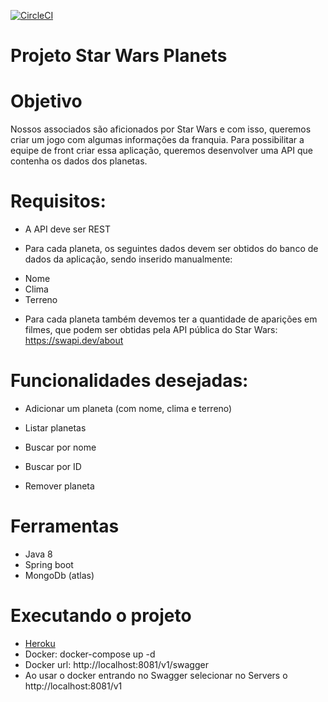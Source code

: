 [![CircleCI](https://circleci.com/gh/circleci/circleci-docs.svg?style=svg)](https://circleci.com/gh/fabiokopezinski/starwars)


# Projeto Star Wars Planets

# Objetivo

Nossos associados são aficionados por Star Wars e com isso, queremos criar um jogo com algumas informações da franquia.
Para possibilitar a equipe de front criar essa aplicação, queremos desenvolver uma API que contenha os dados dos planetas.

# Requisitos:

- A API deve ser REST

- Para cada planeta, os seguintes dados devem ser obtidos do banco de dados da aplicação, sendo inserido manualmente:

+ Nome
+ Clima
+ Terreno

- Para cada planeta também devemos ter a quantidade de aparições em filmes, que podem ser obtidas pela API pública do Star Wars: https://swapi.dev/about

# Funcionalidades desejadas:

+ Adicionar um planeta (com nome, clima e terreno)

+ Listar planetas

+ Buscar por nome

+ Buscar por ID

+ Remover planeta

# Ferramentas 
  + Java 8
  + Spring boot
  + MongoDb (atlas)
  
# Executando o projeto
 + [Heroku](https://star-wars-api-b2w.herokuapp.com/v1/swagger)
 + Docker: docker-compose up -d
 + Docker url: http://localhost:8081/v1/swagger
 + Ao usar o docker entrando no Swagger selecionar no Servers o http://localhost:8081/v1 
